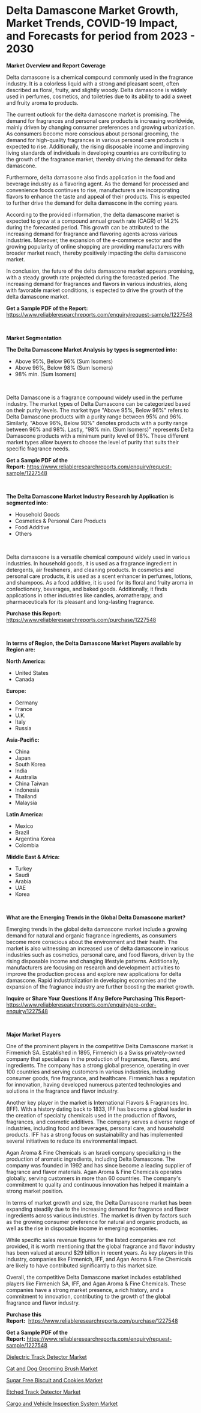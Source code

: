 <p><h1>Delta Damascone Market Growth, Market Trends, COVID-19 Impact, and Forecasts for period from 2023 - 2030</h1></p><p><strong>Market Overview and Report Coverage</strong></p>
<p><p>Delta damascone is a chemical compound commonly used in the fragrance industry. It is a colorless liquid with a strong and pleasant scent, often described as floral, fruity, and slightly woody. Delta damascone is widely used in perfumes, cosmetics, and toiletries due to its ability to add a sweet and fruity aroma to products.</p><p>The current outlook for the delta damascone market is promising. The demand for fragrances and personal care products is increasing worldwide, mainly driven by changing consumer preferences and growing urbanization. As consumers become more conscious about personal grooming, the demand for high-quality fragrances in various personal care products is expected to rise. Additionally, the rising disposable income and improving living standards of individuals in developing countries are contributing to the growth of the fragrance market, thereby driving the demand for delta damascone.</p><p>Furthermore, delta damascone also finds application in the food and beverage industry as a flavoring agent. As the demand for processed and convenience foods continues to rise, manufacturers are incorporating flavors to enhance the taste and appeal of their products. This is expected to further drive the demand for delta damascone in the coming years.</p><p>According to the provided information, the delta damascone market is expected to grow at a compound annual growth rate (CAGR) of 14.2% during the forecasted period. This growth can be attributed to the increasing demand for fragrance and flavoring agents across various industries. Moreover, the expansion of the e-commerce sector and the growing popularity of online shopping are providing manufacturers with broader market reach, thereby positively impacting the delta damascone market.</p><p>In conclusion, the future of the delta damascone market appears promising, with a steady growth rate projected during the forecasted period. The increasing demand for fragrances and flavors in various industries, along with favorable market conditions, is expected to drive the growth of the delta damascone market.</p></p>
<p><strong>Get a Sample PDF of the Report:</strong> <a href="https://www.reliableresearchreports.com/enquiry/request-sample/1227548">https://www.reliableresearchreports.com/enquiry/request-sample/1227548</a></p>
<p>&nbsp;</p>
<p><strong>Market Segmentation</strong></p>
<p><strong>The Delta Damascone Market Analysis by types is segmented into:</strong></p>
<p><ul><li>Above 95%, Below 96% (Sum Isomers)</li><li>Above 96%, Below 98% (Sum Isomers)</li><li>98% min. (Sum Isomers)</li></ul></p>
<p>&nbsp;</p>
<p><p>Delta Damascone is a fragrance compound widely used in the perfume industry. The market types of Delta Damascone can be categorized based on their purity levels. The market type "Above 95%, Below 96%" refers to Delta Damascone products with a purity range between 95% and 96%. Similarly, "Above 96%, Below 98%" denotes products with a purity range between 96% and 98%. Lastly, "98% min. (Sum Isomers)" represents Delta Damascone products with a minimum purity level of 98%. These different market types allow buyers to choose the level of purity that suits their specific fragrance needs.</p></p>
<p><strong>Get a Sample PDF of the Report:</strong>&nbsp;<a href="https://www.reliableresearchreports.com/enquiry/request-sample/1227548">https://www.reliableresearchreports.com/enquiry/request-sample/1227548</a></p>
<p>&nbsp;</p>
<p><strong>The Delta Damascone Market Industry Research by Application is segmented into:</strong></p>
<p><ul><li>Household Goods</li><li>Cosmetics & Personal Care Products</li><li>Food Additive</li><li>Others</li></ul></p>
<p>&nbsp;</p>
<p><p>Delta damascone is a versatile chemical compound widely used in various industries. In household goods, it is used as a fragrance ingredient in detergents, air fresheners, and cleaning products. In cosmetics and personal care products, it is used as a scent enhancer in perfumes, lotions, and shampoos. As a food additive, it is used for its floral and fruity aroma in confectionery, beverages, and baked goods. Additionally, it finds applications in other industries like candles, aromatherapy, and pharmaceuticals for its pleasant and long-lasting fragrance.</p></p>
<p><strong>Purchase this Report:</strong>&nbsp; <a href="https://www.reliableresearchreports.com/purchase/1227548">https://www.reliableresearchreports.com/purchase/1227548</a></p>
<p>&nbsp;</p>
<p><strong>In terms of Region, the Delta Damascone Market Players available by Region are:</strong></p>
<p>
    <p> <strong> North America: </strong>
        <ul>
            <li>United States</li>
            <li>Canada</li>
        </ul>
        </p> 
    <p> <strong> Europe: </strong>
        <ul>
            <li>Germany</li>
            <li>France</li>
            <li>U.K.</li>
            <li>Italy</li>
            <li>Russia</li>
        </ul>
        </p> 
    <p> <strong> Asia-Pacific: </strong>
        <ul>
            <li>China</li>
            <li>Japan</li>
            <li>South Korea</li>
            <li>India</li>
            <li>Australia</li>
            <li>China Taiwan</li>
            <li>Indonesia</li>
            <li>Thailand</li>
            <li>Malaysia</li>
        </ul>
        </p> 
    <p> <strong> Latin America: </strong>
        <ul>
            <li>Mexico</li>
            <li>Brazil</li>
            <li>Argentina Korea</li>
            <li>Colombia</li>
        </ul>
        </p> 
    <p> <strong> Middle East & Africa: </strong>
        <ul>
            <li>Turkey</li>
            <li>Saudi</li>
            <li>Arabia</li>
            <li>UAE</li>
            <li>Korea</li>
        </ul>
    </p>
    </p>
<p>&nbsp;</p>
<p><strong>What are the Emerging Trends in the Global Delta Damascone market?</strong></p>
<p><p>Emerging trends in the global delta damascone market include a growing demand for natural and organic fragrance ingredients, as consumers become more conscious about the environment and their health. The market is also witnessing an increased use of delta damascone in various industries such as cosmetics, personal care, and food flavors, driven by the rising disposable income and changing lifestyle patterns. Additionally, manufacturers are focusing on research and development activities to improve the production process and explore new applications for delta damascone. Rapid industrialization in developing economies and the expansion of the fragrance industry are further boosting the market growth.</p></p>
<p><strong>Inquire or Share Your Questions If Any Before Purchasing This Report</strong>- <a href="https://www.reliableresearchreports.com/enquiry/pre-order-enquiry/1227548">https://www.reliableresearchreports.com/enquiry/pre-order-enquiry/1227548</a></p>
<p>&nbsp;</p>
<p><strong>Major Market Players</strong></p>
<p><p>One of the prominent players in the competitive Delta Damascone market is Firmenich SA. Established in 1895, Firmenich is a Swiss privately-owned company that specializes in the production of fragrances, flavors, and ingredients. The company has a strong global presence, operating in over 100 countries and serving customers in various industries, including consumer goods, fine fragrance, and healthcare. Firmenich has a reputation for innovation, having developed numerous patented technologies and solutions in the fragrance and flavor industry.</p><p>Another key player in the market is International Flavors & Fragrances Inc. (IFF). With a history dating back to 1833, IFF has become a global leader in the creation of specialty chemicals used in the production of flavors, fragrances, and cosmetic additives. The company serves a diverse range of industries, including food and beverages, personal care, and household products. IFF has a strong focus on sustainability and has implemented several initiatives to reduce its environmental impact.</p><p>Agan Aroma & Fine Chemicals is an Israeli company specializing in the production of aromatic ingredients, including Delta Damascone. The company was founded in 1992 and has since become a leading supplier of fragrance and flavor materials. Agan Aroma & Fine Chemicals operates globally, serving customers in more than 60 countries. The company's commitment to quality and continuous innovation has helped it maintain a strong market position.</p><p>In terms of market growth and size, the Delta Damascone market has been expanding steadily due to the increasing demand for fragrance and flavor ingredients across various industries. The market is driven by factors such as the growing consumer preference for natural and organic products, as well as the rise in disposable income in emerging economies.</p><p>While specific sales revenue figures for the listed companies are not provided, it is worth mentioning that the global fragrance and flavor industry has been valued at around $29 billion in recent years. As key players in this industry, companies like Firmenich, IFF, and Agan Aroma & Fine Chemicals are likely to have contributed significantly to this market size.</p><p>Overall, the competitive Delta Damascone market includes established players like Firmenich SA, IFF, and Agan Aroma & Fine Chemicals. These companies have a strong market presence, a rich history, and a commitment to innovation, contributing to the growth of the global fragrance and flavor industry.</p></p>
<p><strong>Purchase this Report:</strong>&nbsp;&nbsp;<a href="https://www.reliableresearchreports.com/purchase/1227548">https://www.reliableresearchreports.com/purchase/1227548</a></p>
<p></p>
<p><strong>Get a Sample PDF of the Report:</strong>&nbsp;<a href="https://www.reliableresearchreports.com/enquiry/request-sample/1227548">https://www.reliableresearchreports.com/enquiry/request-sample/1227548</a></p>
<p><p><a href="https://medium.com/@cullenblick/dielectric-track-detector-market-insights-into-market-cagr-market-trends-and-growth-strategies-7ce2df3ac7e6">Dielectric Track Detector Market</a></p><p><a href="https://medium.com/@robbleannon/cat-and-dog-grooming-brush-market-report-reveals-the-latest-trends-and-growth-opportunities-of-this-1a6f473d3f99">Cat and Dog Grooming Brush Market</a></p><p><a href="https://medium.com/@adellalesch/decoding-sugar-free-biscuit-and-cookies-market-metrics-market-share-trends-and-growth-patterns-bc59fac87aa9">Sugar Free Biscuit and Cookies Market</a></p><p><a href="https://medium.com/@maxinefeest1904/etched-track-detector-market-share-evolution-and-market-growth-trends-2023-2030-a25a738f1822">Etched Track Detector Market</a></p><p><a href="https://medium.com/@sachintenrp23/cargo-and-vehicle-inspection-system-market-analysis-its-cagr-market-segmentation-and-global-965b0fe3d8c1">Cargo and Vehicle Inspection System Market</a></p></p>